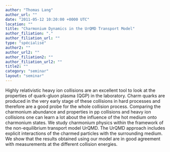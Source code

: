 ```yaml
---
author: "Thomas Lang"
author_url: ""
date: "2011-05-12 10:20:00 +0000 UTC"
location: ""
title: "Charmonium Dynamics in the UrQMD Transport Model"
author_filiation: "."
author_filiation_url: ""
type: "spécialisé"
author2: ""
author_url2: ""
author_filiation2: ""
author_filiation_url2: ""
title2: ""
category: "seminar" 
layout: "seminar"
---
```

Highly relativistic heavy ion collisions are an excellent tool to look at the properties of quark-gluon plasma (QGP) in the laboratory. Charm quarks are produced in the very early stage of these collisions in hard processes and therefore are a good probe for the whole collision process. Comparing the charmonium abundance and properties in pp collisions and heavy ion collisions one can learn a lot about the influence of the hot medium onto charmonium states. We study charmonium physics within the framework of the non-equilibrium transport model UrQMD. The UrQMD approach includes explicit interactions of the charmed particles with the surrounding medium. We show that the results obtained using our model are in good agreement with measurements at the different collision energies.
